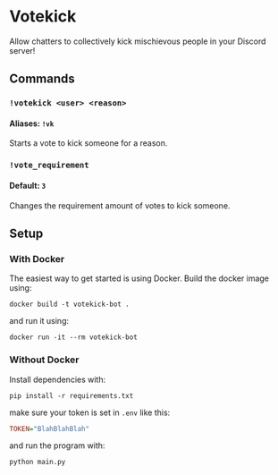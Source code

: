 # Votekick
 Allow chatters to collectively kick mischievous people in your Discord server!

## Commands
### `!votekick <user> <reason>`
#### Aliases: `!vk`
Starts a vote to kick someone for a reason.

### `!vote_requirement`
#### Default: `3`
Changes the requirement amount of votes to kick someone.

## Setup
### With Docker
The easiest way to get started is using Docker. Build the docker image using:
```shell
docker build -t votekick-bot .
```
and run it using:
```shell
docker run -it --rm votekick-bot
```

### Without Docker
Install dependencies with:
```shell
pip install -r requirements.txt
```
make sure your token is set in `.env` like this:
```ini
TOKEN="BlahBlahBlah"
```
and run the program with:
```shell
python main.py
```
